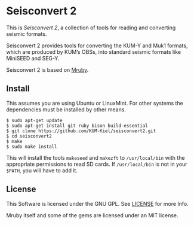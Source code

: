 # Seisconvert 2

This is *Seisconvert 2*, a collection of tools for reading and converting seismic formats.

Seisconvert 2 provides tools for converting the KUM-Y and Muk1 formats, which are produced by KUM’s OBSs, into standard seismic formats like MiniSEED and SEG-Y.

Seisconvert 2 is based on [Mruby](https://github.com/mruby/mruby).

## Install

This assumes you are using Ubuntu or LinuxMint.
For other systems the dependencies must be installed by other means.

```text
$ sudo apt-get update
$ sudo apt-get install git ruby bison build-essential
$ git clone https://github.com/KUM-Kiel/seisconvert2.git
$ cd seisconvert2
$ make
$ sudo make install
```

This will install the tools `makeseed` and `makezft` to `/usr/local/bin` with the appropriate permissions to read SD cards.
If `/usr/local/bin` is not in your `$PATH`, you will have to add it.

## License

This Software is licensed under the GNU GPL.
See [LICENSE](https://github.com/KUM-Kiel/seisconvert2/blob/master/LICENSE) for more Info.

Mruby itself and some of the gems are licensed under an MIT license.
